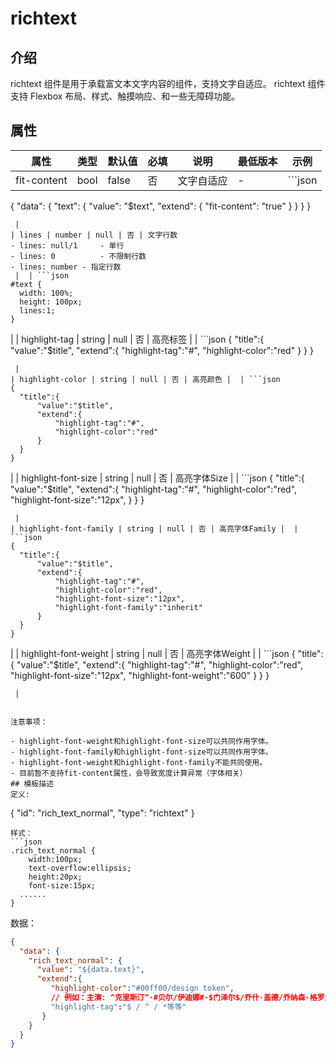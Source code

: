 # richtext
## 介绍
richtext 组件是用于承载富文本文字内容的组件，支持文字自适应。
richtext 组件支持 Flexbox 布局、样式、触摸响应、和一些无障碍功能。

## 属性
| **属性** | **类型** | **默认值** | **必填** | **说明** | **最低版本** | **示例** |
| --- | --- | --- | --- | --- | --- | --- |
| fit-content | bool | false | 否 | 文字自适应 | - | ```json
{
  "data": {
    "text": {
      "value": "$text",
      "extend": { 
        "fit-content": "true" 
      }
    }
  }
}
```
 |
| lines | number | null | 否 | 文字行数
- lines: null/1   	- 单行
- lines: 0 			- 不限制行数
- lines: number	- 指定行数
 |  | ```json
#text {
  width: 100%;
  height: 100px;
  lines:1;
}
```
 |
| highlight-tag | string | null | 否 | 高亮标签 |  | ```json
{
  "title":{
      "value":"$title",
      "extend":{
          "highlight-tag":"#",
          "highlight-color":"red"
      }
  }
}
```
 |
| highlight-color | string | null | 否 | 高亮颜色 |  | ```json
{
  "title":{
      "value":"$title",
      "extend":{
          "highlight-tag":"#",
          "highlight-color":"red"
      }
  }
}
```
 |
| highlight-font-size | string | null | 否 | 高亮字体Size |  | ```json
{
  "title":{
      "value":"$title",
      "extend":{
          "highlight-tag":"#",
          "highlight-color":"red",
          "highlight-font-size":"12px",
      }
  }
}
```
 |
| highlight-font-family | string | null | 否 | 高亮字体Family |  | ```json
{
  "title":{
      "value":"$title",
      "extend":{
          "highlight-tag":"#",
          "highlight-color":"red",
          "highlight-font-size":"12px",
          "highlight-font-family":"inherit"
      }
  }
}
```
 |
| highlight-font-weight | string | null | 否 | 高亮字体Weight |  | ```json
{
  "title":{
      "value":"$title",
      "extend":{
          "highlight-tag":"#",
          "highlight-color":"red",
          "highlight-font-size":"12px",
          "highlight-font-weight":"600"
      }
  }
}
```
 |


注意事项：

- highlight-font-weight和highlight-font-size可以共同作用字体。
- highlight-font-family和highlight-font-size可以共同作用字体。
- highlight-font-weight和highlight-font-family不能共同使用。
- 目前暂不支持fit-content属性，会导致宽度计算异常（字体相关）
## 模板描述
定义:
```
{
  "id": "rich_text_normal",
  "type": "richtext"
}
```
样式：
```json
.rich_text_normal {
	width:100px;
	text-overflow:ellipsis;
	height:20px;
	font-size:15px;
  ......
}

```
数据：
```json
{
  "data": {
    "rich_text_normal": {
      "value": "${data.text}",
      "extend":{
         "highlight-color":"#00ff00/design token",
         // 例如：主演: ^克里斯汀^·#贝尔/伊迪娜#·$门泽尔$/乔什·盖德/乔纳森·格罗夫/斯特尔林·K·布朗/埃文·蕾切尔·伍德/阿尔弗雷德·莫里纳/玛莎·普林顿/杰森·雷特/圣蒂诺·方塔纳
         "highlight-tag":"$ / ^ / *等等"
       }
    }
  }
}
```
